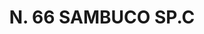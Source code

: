 ---
title: "N. 66 SAMBUCO SP.C"
plant-name: "N. 66.C"
plant-number: "066"
plant-xml: "/assets/xml/plant066.xml"
plant-img1: "/assets/img/plant066_verso.jpg"
plant-img2: "/assets/img/plant066.jpg"
plant-title: "N. 66 SAMBUCO SP.C"
plant-taxon-link: ""
plant-taxon-content: ""
layout: single-xml
---
